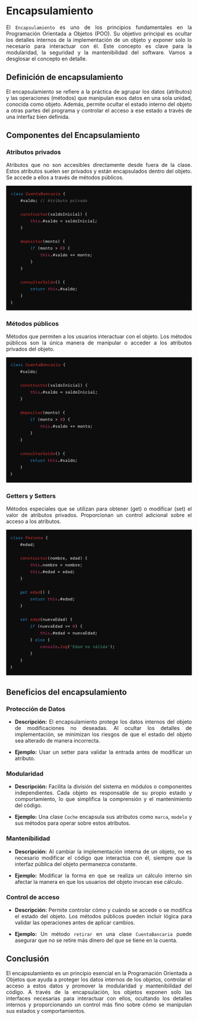 # Encapsulamiento

<p style="text-align: justify;">El <code>Encapsulamiento</code> es uno de los principios fundamentales en la Programación Orientada a Objetos (POO). Su objetivo principal es ocultar los detalles internos de la implementación de un objeto y exponer solo lo necesario para interactuar con él. Este concepto es clave para la modularidad, la seguridad y la mantenibilidad del software. Vamos a desglosar el concepto en detalle.</p>

## Definición de encapsulamiento
<p style="text-align: justify;">El encapsulamiento se refiere a la práctica de agrupar los datos (atributos) y las operaciones (métodos) que manipulan esos datos en una sola unidad, conocida como objeto. Además, permite ocultar el estado interno del objeto a otras partes del programa y controlar el acceso a ese estado a través de una interfaz bien definida.</p>

## Componentes del Encapsulamiento

### Atributos privados

<p style="text-align: justify;">Atributos que no son accesibles directamente desde fuera de la clase. Estos atributos suelen ser privados y están encapsulados dentro del objeto. Se accede a ellos a través de métodos públicos.</p>

![ejemplo.png](images/ejemplo.png)

### Métodos públicos

<p style="text-align: justify;">Métodos que permiten a los usuarios interactuar con el objeto. Los métodos públicos son la única manera de manipular o acceder a los atributos privados del objeto.</p>

![metodoPublico](images/metodoPublico.png)

### Getters y Setters

<p style="text-align: justify;">Métodos especiales que se utilizan para obtener (get) o modificar (set) el valor de atributos privados. Proporcionan un control adicional sobre el acceso a los atributos.</p>

![gettersYSetters.png](images/gettersYSetters.png)

## Beneficios del encapsulamiento

### Protección de Datos

- <p style="text-align: justify;"><b>Descripción:</b> El encapsulamiento protege los datos internos del objeto de modificaciones no deseadas. Al ocultar los detalles de implementación, se minimizan los riesgos de que el estado del objeto sea alterado de manera incorrecta.</p>
- <p style="text-align: justify;"><b>Ejemplo:</b> Usar un setter para validar la entrada antes de modificar un atributo.</p>

### Modularidad

- <p style="text-align: justify;"><b>Descripción:</b> Facilita la división del sistema en módulos o componentes independientes. Cada objeto es responsable de su propio estado y comportamiento, lo que simplifica la comprensión y el mantenimiento del código.</p>
- <p style="text-align: justify;"><b>Ejemplo:</b> Una clase <code>Coche</code> encapsula sus atributos como <code>marca</code>, <code>modelo</code> y sus métodos para operar sobre estos atributos.</p>

### Mantenibilidad

- <p style="text-align: justify;"><b>Descripción:</b> Al cambiar la implementación interna de un objeto, no es necesario modificar el código que interactúa con él, siempre que la interfaz pública del objeto permanezca constante.</p>
- <p style="text-align: justify;"><b>Ejemplo:</b> Modificar la forma en que se realiza un cálculo interno sin afectar la manera en que los usuarios del objeto invocan ese cálculo.</p>

### Control de acceso

- <p style="text-align: justify;"><b>Descripción:</b> Permite controlar cómo y cuándo se accede o se modifica el estado del objeto. Los métodos públicos pueden incluir lógica para validar las operaciones antes de aplicar cambios.</p>
- <p style="text-align: justify;"><b>Ejemplo:</b> Un método <code>retirar</code> en una clase <code>CuentaBancaria</code> puede asegurar que no se retire más dinero del que se tiene en la cuenta.</p>

## Conclusión

<p style="text-align: justify;">El encapsulamiento es un principio esencial en la Programación Orientada a Objetos que ayuda a proteger los datos internos de los objetos, controlar el acceso a estos datos y promover la modularidad y mantenibilidad del código. A través de la encapsulación, los objetos exponen solo las interfaces necesarias para interactuar con ellos, ocultando los detalles internos y proporcionando un control más fino sobre cómo se manipulan sus estados y comportamientos.</p>
